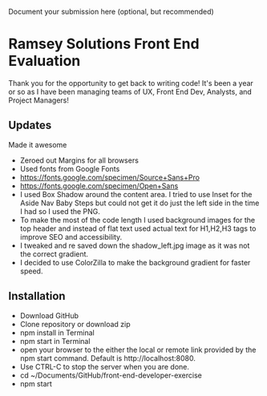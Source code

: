 Document your submission here (optional, but recommended)

# Ramsey Solutions Front End Evaluation
Thank you for the opportunity to get back to writing code! It's been a year or so as I have been managing teams of UX, Front End Dev, Analysts, and Project Managers!

## Updates
Made it awesome
* Zeroed out Margins for all browsers
* Used fonts from Google Fonts
* https://fonts.google.com/specimen/Source+Sans+Pro
* https://fonts.google.com/specimen/Open+Sans
* I used Box Shadow around the content area. I tried to use Inset for the Aside Nav Baby Steps but could not get it do just the left side in the time I had so I used the PNG.
* To make the most of the code length I used background images for the top header and instead of flat text used actual text for H1,H2,H3 tags to improve SEO and accessibility.
* I tweaked and re saved down the shadow_left.jpg image as it was not the correct gradient.
* I decided to use ColorZilla to make the background gradient for faster speed.

## Installation
* Download GitHub
* Clone repository or download zip
* npm install in Terminal
* npm start in Terminal
* open your browser to the either the local or remote link provided by the npm start command. Default is http://localhost:8080.
* Use CTRL-C to stop the server when you are done.
* cd ~/Documents/GitHub/front-end-developer-exercise
* npm start
